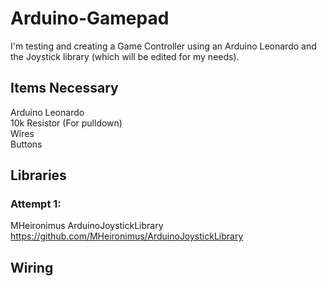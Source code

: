 # Arduino-Gamepad
I'm testing and creating a Game Controller using an Arduino Leonardo and the Joystick library (which will be edited for my needs).

## Items Necessary
Arduino Leonardo\
10k Resistor (For pulldown)\
Wires\
Buttons

## Libraries
### Attempt 1:
MHeironimus ArduinoJoystickLibrary\
https://github.com/MHeironimus/ArduinoJoystickLibrary


## Wiring

